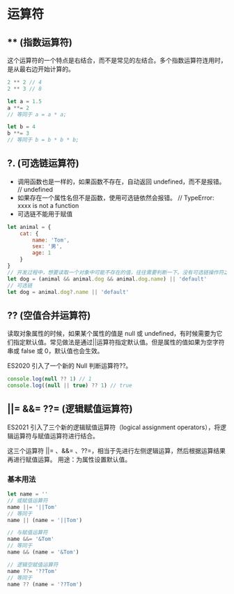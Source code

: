 # 运算符

## \*\* (指数运算符)

这个运算符的一个特点是右结合，而不是常见的左结合。多个指数运算符连用时，是从最右边开始计算的。

```javascript
2 ** 2 // 4
2 ** 3 // 8

let a = 1.5
a **= 2
// 等同于 a = a * a;

let b = 4
b **= 3
// 等同于 b = b * b * b;
```

## ?. (可选链运算符)

-   调用函数也是一样的，如果函数不存在，自动返回 undefined，而不是报错。 // undefined
-   如果存在一个属性名但不是函数，使用可选链依然会报错。 // TypeError: xxxx is not a function
-   可选链不能用于赋值

```javascript
let animal = {
    cat: {
        name: 'Tom',
        sex: '男',
        age: 1
    }
}
// 开发过程中，想要读取一个对象中可能不存在的值，往往需要判断一下。没有可选链操作符之前是这样写。
let dog = (animal && animal.dog && animal.dog.name) || 'default'
// 可选链
let dog = animal.dog?.name || 'default'
```

## ?? (空值合并运算符)

读取对象属性的时候，如果某个属性的值是 null 或 undefined，有时候需要为它们指定默认值。常见做法是通过||运算符指定默认值。但是属性的值如果为空字符串或 false 或 0，默认值也会生效。

ES2020 引入了一个新的 Null 判断运算符??。

```javascript
console.log(null ?? 1) // 1
console.log((null || true) ?? 1) // true
```

## ||= &&= ??= (逻辑赋值运算符)

ES2021 引入了三个新的逻辑赋值运算符（logical assignment operators），将逻辑运算符与赋值运算符进行结合。

这三个运算符 ||= 、&&= 、??=，相当于先进行左侧逻辑运算，然后根据运算结果再进行赋值运算。
用途：为属性设置默认值。

### 基本用法

```javascript
let name = ''
// 或赋值运算符
name ||= '||Tom'
// 等同于
name || (name = '||Tom')

// 与赋值运算符
name &&= '&Tom'
// 等同于
name && (name = '&Tom')

// 逻辑空赋值运算符
name ??= '??Tom'
// 等同于
name ?? (name = '??Tom')
```

